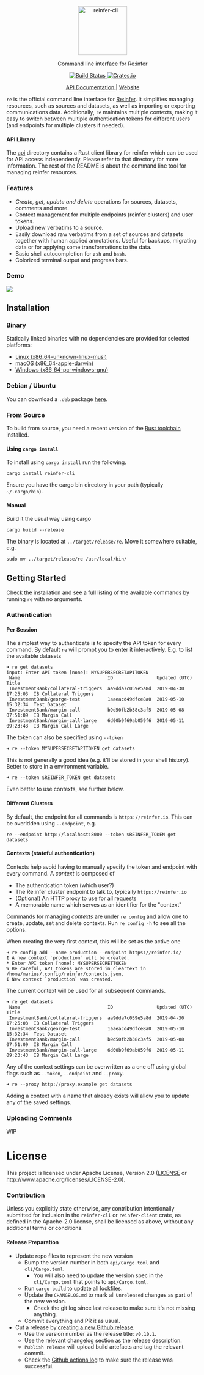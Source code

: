<p align="center">
    <a href="https://reinfer.io">
    <img alt="reinfer-cli" src="https://user-images.githubusercontent.com/797170/86259580-19d33180-bbb4-11ea-9909-3c31251345f1.png" width="128">
  </a>
</p>

<p align="center">
  Command line interface for Re:infer
</p>

<p align="center">
  <a href="https://github.com/reinfer/cli/actions?query=workflow%3ABuild">
    <img alt="Build Status" src="https://github.com/reinfer/cli/workflows/Build/badge.svg">
  </a>

  <a href="https://crates.io/crates/reinfer-cli">
    <img alt="Crates.io" src="https://img.shields.io/crates/v/reinfer-cli.svg">
  </a>
</p>

<p align="center">
  <a href="https://reinfer.io/docs">
    API Documentation
  </a> | <a href="https://reinfer.io">
    Website
  </a>
</p>

`re` is the official command line interface for [Re:infer](https://reinfer.io). It simplifies managing resources, such as sources and datasets, as well as importing or exporting communications data. Additionally, `re` maintains multiple contexts, making it easy to switch between multiple authentication tokens for different users (and endpoints for multiple clusters if needed).

#### API Library

The [api](/api) directory contains a Rust client library for reinfer which can be used for API access independently. Please refer to that directory for more information. The rest of the README is about the command line tool for managing reinfer resources.

### Features

- _Create, get, update and delete_ operations for sources, datasets, comments and more.
- Context management for multiple endpoints (reinfer clusters) and user tokens.
- Upload new verbatims to a source.
- Easily download raw verbatims from a set of sources and datasets together
  with human applied annotations. Useful for backups, migrating data or for
  applying some transformations to the data.
- Basic shell autocompletion for `zsh` and `bash`.
- Colorized terminal output and progress bars.

### Demo

![](/readme-demo.gif)

## Installation

### Binary

Statically linked binaries with no dependencies are provided for selected platforms:

- [Linux (x86_64-unknown-linux-musl)](https://reinfer.io/public/cli/bin/x86_64-unknown-linux-musl/0.13.2/re)
- [macOS (x86_64-apple-darwin)](https://reinfer.io/public/cli/bin/x86_64-apple-darwin/0.13.2/re)
- [Windows (x86_64-pc-windows-gnu)](https://reinfer.io/public/cli/bin/x86_64-pc-windows-gnu/0.13.2/re.exe)

### Debian / Ubuntu

You can download a `.deb` package [here](https://reinfer.io/public/cli/debian/reinfer-cli_0.13.2_amd64.deb).

### From Source

To build from source, you need a recent version of the [Rust toolchain](https://rustup.rs/) installed.

#### Using `cargo install`

To install using `cargo install` run the following.

```
cargo install reinfer-cli
```

Ensure you have the cargo bin directory in your path (typically `~/.cargo/bin`).

#### Manual

Build it the usual way using cargo

```
cargo build --release
```

The binary is located at `../target/release/re`. Move it somewhere suitable, e.g.

```
sudo mv ../target/release/re /usr/local/bin/
```

## Getting Started

Check the installation and see a full listing of the available commands by running `re` with no arguments.

### Authentication

#### Per Session

The simplest way to authenticate is to specify the API token for every command. By default `re` will prompt you to enter it interactively. E.g. to list the available datasets

```
➜ re get datasets
input: Enter API token [none]: MYSUPERSECRETAPITOKEN
 Name                                ID                Updated (UTC)        Title
 InvestmentBank/collateral-triggers  aa9dda7c059e5a8d  2019-04-30 17:25:03  IB Collateral Triggers
 InvestmentBank/george-test          1aaeacd49dfce8a0  2019-05-10 15:32:34  Test Dataset
 InvestmentBank/margin-call          b9d50fb2b38c3af5  2019-05-08 07:51:09  IB Margin Call
 InvestmentBank/margin-call-large    6d00b9f69ab059f6  2019-05-11 09:23:43  IB Margin Call Large
```

The token can also be specified using `--token`

```
➜ re --token MYSUPERSECRETAPITOKEN get datasets
```

This is not generally a good idea (e.g. it'll be stored in your shell history). Better to store in a environment variable.

```
➜ re --token $REINFER_TOKEN get datasets
```

Even better to use contexts, see further below.

#### Different Clusters

By default, the endpoint for all commands is `https://reinfer.io`. This can be overidden using `--endpoint`, e.g.

```
re --endpoint http://localhost:8000 --token $REINFER_TOKEN get datasets
```

#### Contexts (stateful authentication)

Contexts help avoid having to manually specify the token and endpoint with every command. A _context_ is composed of

- The authentication token (which user?)
- The Re:infer cluster endpoint to talk to, typically `https://reinfer.io`
- (Optional) An HTTP proxy to use for all requests
- A memorable name which serves as an identifier for the "context"

Commands for managing _contexts_ are under `re config` and allow one to create, update, set and delete contexts. Run `re config -h` to see all the options.

When creating the very first context, this will be set as the active one

```
➜ re config add --name production --endpoint https://reinfer.io/
I A new context `production` will be created.
* Enter API token [none]: MYSUPERSECRETTOKEN
W Be careful, API tokens are stored in cleartext in /home/marius/.config/reinfer/contexts.json.
I New context `production` was created.
```

The current context will be used for all subsequent commands.

```
➜ re get datasets
 Name                                ID                Updated (UTC)        Title
 InvestmentBank/collateral-triggers  aa9dda7c059e5a8d  2019-04-30 17:25:03  IB Collateral Triggers
 InvestmentBank/george-test          1aaeacd49dfce8a0  2019-05-10 15:32:34  Test Dataset
 InvestmentBank/margin-call          b9d50fb2b38c3af5  2019-05-08 07:51:09  IB Margin Call
 InvestmentBank/margin-call-large    6d00b9f69ab059f6  2019-05-11 09:23:43  IB Margin Call Large
```

Any of the context settings can be overwritten as a one off using global flags such as `--token`, `--endpoint` and `--proxy`.

```
➜ re --proxy http://proxy.example get datasets
```

Adding a context with a name that already exists will allow you to update any of the saved settings.

### Uploading Comments

WIP

# License

This project is licensed under Apache License, Version 2.0 ([LICENSE](LICENSE) or http://www.apache.org/licenses/LICENSE-2.0).

### Contribution

Unless you explicitly state otherwise, any contribution intentionally submitted
for inclusion in the `reinfer-cli` or `reinfer-client` crate, as defined in the
Apache-2.0 license, shall be licensed as above, without any additional terms or
conditions.

#### Release Preparation

- Update repo files to represent the new version
  - Bump the version number in both `api/Cargo.toml` and `cli/Cargo.toml`.
    - You will also need to update the version spec in the `cli/Cargo.toml` that points to `api/Cargo.toml`.
  - Run `cargo build` to update all lockfiles.
  - Update the `CHANGELOG.md` to mark all `Unreleased` changes as part of the new version.
    - Check the git log since last release to make sure it's not missing anything.
  - Commit everything and PR it as usual.
- Cut a release by [creating a new Github release](https://github.com/reinfer/cli/releases/new).
  - Use the version number as the release title: `v0.10.1`.
  - Use the relevant changelog section as the release description.
  - `Publish release` will upload build artefacts and tag the relevant commit.
  - Check the [Github actions log](https://github.com/reinfer/cli/actions/workflows/publish.yml) to make sure the release was successful.
